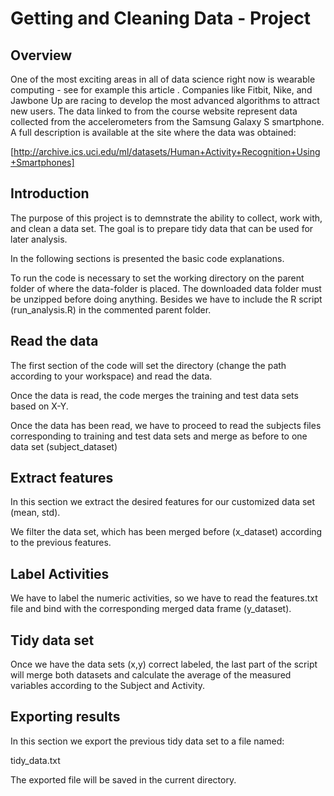 # Getting and Cleaning Data - Project

## Overview

One of the most exciting areas in all of data science right now is wearable computing - see for example this article . Companies like Fitbit, Nike, and Jawbone Up are racing to develop the most advanced algorithms to attract new users. The data linked to from the course website represent data collected from the accelerometers from the Samsung Galaxy S smartphone. A full description is available at the site where the data was obtained: 

[http://archive.ics.uci.edu/ml/datasets/Human+Activity+Recognition+Using+Smartphones]

## Introduction

The purpose of this project is to demnstrate the ability to collect, work with, and clean a data set. The goal is to prepare tidy data that can be used for later analysis.

In the following sections is presented the basic code explanations.

To run the code is necessary to set the working directory on the parent folder of where the data-folder is placed. The downloaded data folder must be unzipped before doing anything. Besides we have to include the R script (run_analysis.R) in the commented parent folder.

## Read the data

The first section of the code will set the directory (change the path according to your workspace) and read the data.

Once the data is read, the code merges the training and test data sets based on X-Y. 

Once the data has been read, we have to proceed to read the subjects files corresponding to training and test data sets and merge as before to one data set (subject_dataset)

## Extract features

In this section we extract the desired features for our customized data set (mean, std).

We filter the data set, which has been merged before (x_dataset) according to the previous features.

## Label Activities

We have to label the numeric activities, so we have to read the features.txt file and bind with the corresponding merged data frame (y_dataset).

## Tidy data set

Once we have the data sets (x,y) correct labeled, the last part of the script will merge both datasets and calculate the average of the measured variables according to the Subject and Activity.

## Exporting results

In this section we export the previous tidy data set to a file named:

tidy_data.txt


The exported file will be saved in the current directory.
 
